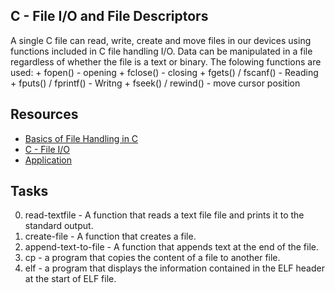## C - File I/O and File Descriptors

A single C file can read, write, create and move files in our devices using 
functions included in C file handling I/O.
Data can be manipulated in a file regardless of whether the file is a text or 
binary. The folowing functions are used:
	+ fopen() - opening
	+ fclose() - closing
	+ fgets() / fscanf() - Reading
	+ fputs() / fprintf() - Writng
	+ fseek() / rewind() - move cursor position

## Resources

- [Basics of File Handling in C](https://www.geeksforgeeks.org/basics-file-handling-c/)
- [C - File I/O](https://www.geeksforgeeks.org/c-file-io/)
- [Application](https://www.geeksforgeeks.org/bank-account-system-in-c-using-file-handling/?ref=rp)

## Tasks

0. read-textfile - A function that reads a text file file and prints it to the standard output.
1. create-file - A function that creates a file.
2. append-text-to-file - A function that appends text at the end of the file.
3. cp - a program that copies the content of a file to another file.
4. elf - a program that displays the information contained in the ELF header at the start of ELF file.

